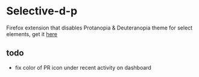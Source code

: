 # Selective-d-p

Firefox extension that disables Protanopia & Deuteranopia theme for select elements,
get it [here](https://addons.mozilla.org/en-US/firefox/addon/dm-drawer-be-gone/)

## todo
- fix color of PR icon under recent activity on dashboard
